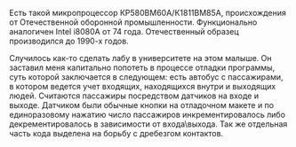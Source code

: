 Есть такой микропроцессор КР580ВМ60А/К1811ВМ85А, происхождения от Отечественной оборонной промышленности.
Функционально аналогичен Intel i8080A от 74 года. Отечественный образец производился до 1990-х годов. 

Случилось как-то сделать лабу в университете на этом малыше. Он заставил меня капитально попотеть в процессе отладки программы,
суть которой заключается в следующем:
есть автобус с пассажирами, в котором ведется учет входящих, находящихся внутри и выходящих людей.
Считаются пассажиры посредством датчиков на входе и выходе. Датчиком были обычные кнопки на отладочном макете и по единоразовому
нажатию число пассажиров инкрементировалось либо декрементировалось в зависимости от входа\выхода. Так же отдельная часть кода выделена на борьбу с дребезгом контактов.

